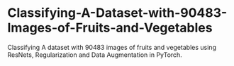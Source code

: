 # Classifying-A-Dataset-with-90483-Images-of-Fruits-and-Vegetables
Classifying A dataset with 90483 images of fruits and vegetables using ResNets, Regularization and Data Augmentation in PyTorch.
